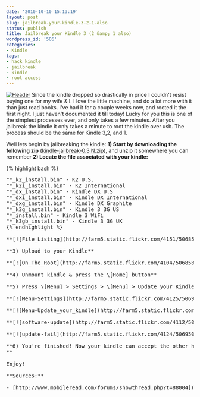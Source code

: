 ```yaml
---
date: '2010-10-10 15:13:19'
layout: post
slug: jailbreak-your-kindle-3-2-1-also
status: publish
title: Jailbreak your Kindle 3 (2 &amp; 1 also)
wordpress_id: '506'
categories:
- Kindle
tags:
- hack kindle
- jailbreak
- kindle
- root access
---
```


[![Header](http://farm5.static.flickr.com/4086/5068693389_4c51a86efd.jpg)](http://www.flickr.com/photos/68444690@N00/5068693389/)
Since the kindle dropped so drastically in price I couldn't resist buying one for my wife & I. I love the little machine, and do a lot more with it than just read books. I've had it for a couple weeks now, and rooted it the first night. I just haven't documented it till today! Lucky for you this is one of the simplest processes ever, and only takes a few minutes. After you jailbreak the kindle it only takes a minute to root the kindle over usb. The process should be the same for Kindle 3,2, and 1.

Well lets begin by jailbreaking the kindle:
**1) Start by downloading the following zip** ([kindle-jailbreak-0.3.N.zip](http://dl.dropbox.com/u/52078/kindle-jailbreak-0.3.N.zip)), and unzip it somewhere you can remember
**2) Locate the file associated with your kindle:**

{% highlight bash %}
<pre>"*_k2_install.bin" - K2 U.S.
"*_k2i_install.bin" - K2 International
"*_dx_install.bin" - Kindle DX U.S
"*_dxi_install.bin" - Kindle DX International
"*_dxg_install.bin" - Kindle DX Graphite
"*_k3g_install.bin" - Kindle 3 3G US
"*_install.bin" - Kindle 3 WiFi
"*_k3gb_install.bin" - Kindle 3 3G UK
{% endhighlight %}

**[![File_Listing](http://farm5.static.flickr.com/4151/5068582529_8a3c0120aa_o.png)](http://www.flickr.com/photos/68444690@N00/5068582529/)**

**3) Upload to your Kindle**

**[![On_The_Root](http://farm5.static.flickr.com/4104/5068582593_0bde1b1909_o.png)](http://www.flickr.com/photos/68444690@N00/5068582593/)**

**4) Unmount kindle & press the \[Home] button**

**5) Press \[Menu] > Settings > \[Menu] > Update your Kindle (It will fail, but this is okay)**

**[![Menu-Settings](http://farm5.static.flickr.com/4125/5069328818_8cf306154a.jpg)](http://www.flickr.com/photos/68444690@N00/5069328818/)**

**[![Menu-Update_your_kindle](http://farm5.static.flickr.com/4153/5068755143_a24eef7a8b.jpg)](http://www.flickr.com/photos/68444690@N00/5068755143/)**

**[![software-update](http://farm5.static.flickr.com/4112/5068876967_6ee62a9972.jpg)](http://www.flickr.com/photos/68444690@N00/5068876967/)**

**[![update-fail](http://farm5.static.flickr.com/4124/5069509178_32e702ff3c.jpg)](http://www.flickr.com/photos/68444690@N00/5069509178/)**

**6) You're finished! Now your kindle can accept the other hacks released by the mobiread forums! (I'll upload tutorials to the screensaver hack / usb network / and fonts hack)
**

Enjoy!

**Sources:**

- [http://www.mobileread.com/forums/showthread.php?t=88004](http://www.mobileread.com/forums/showthread.php?t=88004)
